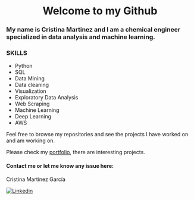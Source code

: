 <h1 align = "center"> Welcome to my Github </h1>
<h3 align = "left"> My name is Cristina Martinez and I am a chemical engineer specialized in data analysis and machine learning.</h3>

### SKILLS
* Python
* SQL
* Data Mining
* Data cleaning
* Visualization
* Exploratory Data Analysis
* Web Scraping
* Machine Learning
* Deep Learning
* AWS

Feel free to browse my repositories and see the projects I have worked on and am working on.

Please check my [portfolio](https://cristina-mg.github.io/Portfolio/), there are interesting projects.



#### Contact me or let me know any issue here:

Cristina Martínez García

[![Linkedin](https://img.shields.io/badge/-blue?style=flat-square&logo=Linkedin&logoColor=white&link=https://www.linkedin.com/in/cristina-mart%C3%ADnez-garc%C3%ADa-438209170/)](https://www.linkedin.com/in/cristina-mart%C3%ADnez-garc%C3%ADa-438209170/)

<!--
**Cristina-MG/Cristina-MG** is a ✨ _special_ ✨ repository because its `README.md` (this file) appears on your GitHub profile.

Here are some ideas to get you started:

- 🔭 I’m currently working on ...
- 🌱 I’m currently learning ...
- 👯 I’m looking to collaborate on ...
- 🤔 I’m looking for help with ...
- 💬 Ask me about ...
- 📫 How to reach me: ...
- 😄 Pronouns: ...
- ⚡ Fun fact: ...
-->
